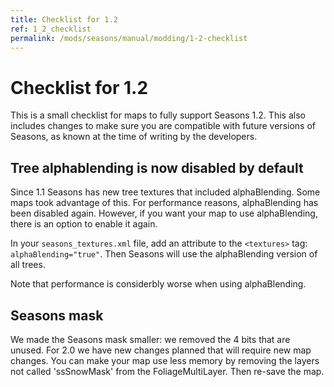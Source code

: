 ```yaml
---
title: Checklist for 1.2
ref: 1_2_checklist
permalink: /mods/seasons/manual/modding/1-2-checklist
---
```


# Checklist for 1.2

This is a small checklist for maps to fully support Seasons 1.2. This also includes changes to make sure you are compatible with future versions of Seasons, as known at the time of writing by the developers.

## Tree alphablending is now disabled by default

Since 1.1 Seasons has new tree textures that included alphaBlending. Some maps took advantage of this.
For performance reasons, alphaBlending has been disabled again. However, if you want your map to use alphaBlending, there is an option to enable it again.

In your `seasons_textures.xml` file, add an attribute to the `<textures>` tag: `alphaBlending="true"`. Then Seasons will use the alphaBlending version of all trees.

Note that performance is considerbly worse when using alphaBlending.

## Seasons mask

We made the Seasons mask smaller: we removed the 4 bits that are unused. For 2.0 we have new changes planned that will require new map changes. You can make your map use less memory by removing the layers not called 'ssSnowMask' from the FoliageMultiLayer. Then re-save the map.
